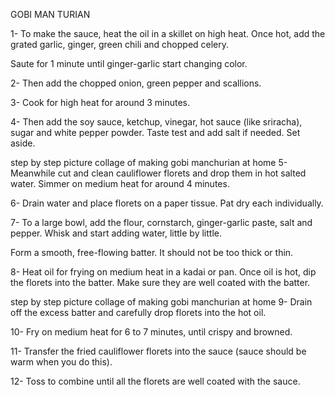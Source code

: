GOBI MAN TURIAN




1- To make the sauce, heat the oil in a skillet on high heat. Once hot, add the grated garlic, ginger, green chili and chopped celery.

Saute for 1 minute until ginger-garlic start changing color.

2- Then add the chopped onion, green pepper and scallions.

3- Cook for high heat for around 3 minutes.

4- Then add the soy sauce, ketchup, vinegar, hot sauce (like sriracha), sugar and white pepper powder. Taste test and add salt if needed. Set aside.

step by step picture collage of making gobi manchurian at home
5- Meanwhile cut and clean cauliflower florets and drop them in hot salted water. Simmer on medium heat for around 4 minutes.

6- Drain water and place florets on a paper tissue. Pat dry each individually.

7- To a large bowl, add the flour, cornstarch, ginger-garlic paste, salt and pepper. Whisk and start adding water, little by little.

Form a smooth, free-flowing batter. It should not be too thick or thin.

8- Heat oil for frying on medium heat in a kadai or pan. Once oil is hot, dip the florets into the batter. Make sure they are well coated with the batter.

step by step picture collage of making gobi manchurian at home
9-  Drain off the excess batter and carefully drop florets into the hot oil.

10- Fry on medium heat for 6 to 7 minutes, until crispy and browned.

11- Transfer the fried cauliflower florets into the sauce (sauce should be warm when you do this).

12- Toss to combine until all the florets are well coated with the sauce.